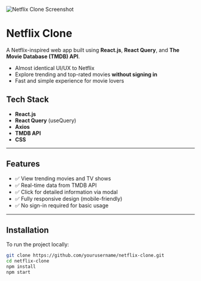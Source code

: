 ![Netflix Clone Screenshot](https://private-user-images.githubusercontent.com/186366431/452819712-140ebfae-0aef-4c62-a518-203ef1129ac7.png?jwt=eyJhbGciOiJIUzI1NiIsInR5cCI6IkpXVCJ9.eyJpc3MiOiJnaXRodWIuY29tIiwiYXVkIjoicmF3LmdpdGh1YnVzZXJjb250ZW50LmNvbSIsImtleSI6ImtleTUiLCJleHAiOjE3NDk0MTY2ODQsIm5iZiI6MTc0OTQxNjM4NCwicGF0aCI6Ii8xODYzNjY0MzEvNDUyODE5NzEyLTE0MGViZmFlLTBhZWYtNGM2Mi1hNTE4LTIwM2VmMTEyOWFjNy5wbmc_WC1BbXotQWxnb3JpdGhtPUFXUzQtSE1BQy1TSEEyNTYmWC1BbXotQ3JlZGVudGlhbD1BS0lBVkNPRFlMU0E1M1BRSzRaQSUyRjIwMjUwNjA4JTJGdXMtZWFzdC0xJTJGczMlMkZhd3M0X3JlcXVlc3QmWC1BbXotRGF0ZT0yMDI1MDYwOFQyMDU5NDRaJlgtQW16LUV4cGlyZXM9MzAwJlgtQW16LVNpZ25hdHVyZT0wYjk1MGExNzUyNGFhNjI2ZjZmMTI1NzZhYzg5ZjZhMjg2MmJlNWE4ZTQxZmFlNDEzMDI2NDUwNjQ5MjFkMzZkJlgtQW16LVNpZ25lZEhlYWRlcnM9aG9zdCJ9.2f9oyVHLsx6DF658OnuLv2ivflUq4P5MxEyoFZZpczI)

# Netflix Clone

A Netflix-inspired web app built using **React.js**, **React Query**, and **The Movie Database (TMDB) API**.

- Almost identical UI/UX to Netflix  
- Explore trending and top-rated movies **without signing in**  
- Fast and simple experience for movie lovers

## Tech Stack

- **React.js**
- **React Query** (useQuery)
- **Axios**
- **TMDB API**
- **CSS**

---

## Features

- ✅ View trending movies and TV shows
- ✅ Real-time data from TMDB API
- ✅ Click for detailed information via modal
- ✅ Fully responsive design (mobile-friendly)
- ✅ No sign-in required for basic usage

---

## Installation

To run the project locally:

```bash
git clone https://github.com/yourusername/netflix-clone.git
cd netflix-clone
npm install
npm start